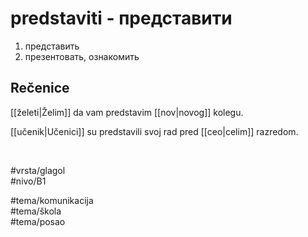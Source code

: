 # predstaviti - представити

1. представить  
2. презентовать, ознакомить

## Rečenice

[[želeti|Želim]] da vam predstavim [[nov|novog]] kolegu.

[[učenik|Učenici]] su predstavili svoj rad pred [[ceo|celim]] razredom.

<br>

#vrsta/glagol  
#nivo/B1  

#tema/komunikacija  
#tema/škola  
#tema/posao  
